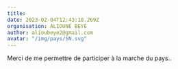 ```yaml
---
title: 
date: 2023-02-04T12:43:18.269Z
organisation: ALIOUNE BEYE 
author: alioubeye2@gmail.com 
avatar: "/img/pays/SN.svg"
---
```


Merci de me permettre de participer à la marche du pays..